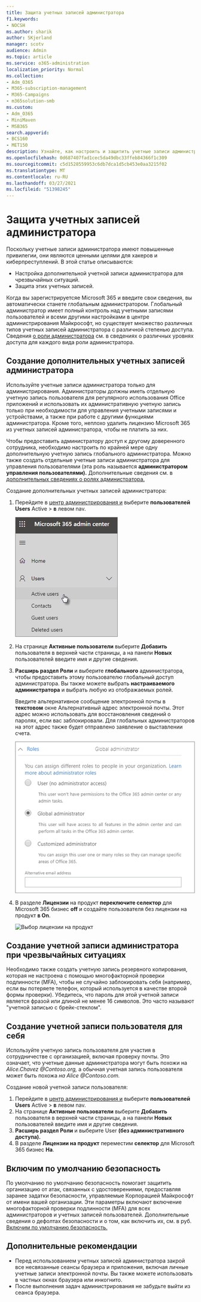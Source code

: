```yaml
---
title: Защита учетных записей администратора
f1.keywords:
- NOCSH
ms.author: sharik
author: SKjerland
manager: scotv
audience: Admin
ms.topic: article
ms.service: o365-administration
localization_priority: Normal
ms.collection:
- Adm_O365
- M365-subscription-management
- M365-Campaigns
- m365solution-smb
ms.custom:
- Adm_O365
- MiniMaven
- MSB365
search.appverid:
- BCS160
- MET150
description: Узнайте, как настроить и защитить учетные записи администратора.
ms.openlocfilehash: 0d687407fad1cec5da49dbc33ffeb84366f1c309
ms.sourcegitcommit: c5d1528559953c6db7dca1d5cb453e0aa3215f02
ms.translationtype: MT
ms.contentlocale: ru-RU
ms.lasthandoff: 03/27/2021
ms.locfileid: "51398245"
---
```

# <a name="protect-your-administrator-accounts"></a>Защита учетных записей администратора

Поскольку учетные записи администратора имеют повышенные привилегии, они являются ценными целями для хакеров и киберпреступлений. В этой статье описываются:

- Настройка дополнительной учетной записи администратора для чрезвычайных ситуаций.
- Защита этих учетных записей.

Когда вы зарегистрируетсяе Microsoft 365 и введите свои сведения, вы автоматически станете глобальным администратором. Глобальный администратор имеет полный контроль над учетными записями пользователей и всеми другими настройками в центре администрирования Майкрософт, но существует множество различных типов учетных записей администратора с различной степенью доступа. Сведения [о роли администратора](/office365/admin/add-users/about-admin-roles) см. в сведениях о различных уровнях доступа для каждого вида роли администратора.

## <a name="create-additional-admin-accounts"></a>Создание дополнительных учетных записей администратора

Используйте учетные записи администратора только для администрирования. Администраторы должны иметь отдельную учетную запись пользователя для регулярного использования Office приложений и использовать их административную учетную запись только при необходимости для управления учетными записями и устройствами, а также при работе с другими функциями администратора. Кроме того, неплохо удалить лицензию Microsoft 365 из учетных записей администратора, чтобы не платить за них.

Чтобы предоставить администратору доступ к другому доверенного сотрудника, необходимо настроить по крайней мере одну дополнительную учетную запись глобального администратора. Можно также создать отдельные учетные записи администратора для управления пользователями (эта роль называется **администратором управления пользователями).** Дополнительные сведения см. в [дополнительных сведениях о ролях администратора.](/office365/admin/add-users/about-admin-roles)

Создание дополнительных учетных записей администратора:

 1. Перейдите в <a href="https://go.microsoft.com/fwlink/p/?linkid=837890" target="_blank">центр администрирования и</a> выберите **пользователей Users** Active \> **в** левом nav.

    ![Выберите пользователей, а затем активных пользователей в левом nav](../media/Activeusers.png)

 2. На странице **Активные пользователи** выберите **Добавить** пользователя в верхней части страницы, а на панели **Новых** пользователей введите имя и другие сведения.
 3. **Расширь раздел Роли** и выберите **глобального** администратора, чтобы предоставить этому пользователю глобальный доступ администратора. Вы также можете выбрать **настраиваемого администратора** и выбрать любую из отображаемых ролей.

    Введите альтернативное сообщение электронной почты в **текстовом** окне Альтернативный адрес электронной почты. Этот адрес можно использовать для восстановления сведений о паролях, если вас заблокировали. Для глобальных администраторов на этот адрес также будет отправлено заявление о выставлении счета.

    ![Выбор роли администратора](../media/adminroles.png)

 4. В разделе **Лицензии** на продукт **переключите селектор** для  Microsoft 365 бизнес **off** и создайте пользователя без лицензии на продукт **в On**.

    ![Выбор лицензии на продукт](../media/productlicense.png)

## <a name="create-an-emergency-admin-account"></a>Создание учетной записи администратора при чрезвычайных ситуациях

Необходимо также создать учетную запись резервного копирования, которая не настроена с помощью многофакторной проверки подлинности (MFA), чтобы не случайно заблокировать себя (например, если вы потеряете телефон, который используется в качестве второй формы проверки). Убедитесь, что пароль для этой учетной записи является фразой или длиной не менее 16 символов. Это часто называют "учетной записью с брейк-стеклом".

## <a name="create-a-user-account-for-yourself"></a>Создание учетной записи пользователя для себя

Используйте учетную запись пользователя для участия в сотрудничестве с организацией, включая проверку почты. Это означает, что учетные данные администратора могут быть похожи на *Alice.Chavez <span></span> @Contoso.org,* а обычная учетная запись пользователя может быть похожа *на Alice <span></span> @Contoso.com.*

Создание новой учетной записи пользователя:

1. Перейдите в <a href="https://go.microsoft.com/fwlink/p/?linkid=837890" target="_blank">центр администрирования и</a> выберите **пользователей Users** Active \> **в** левом nav.
2. На странице **Активные пользователи** выберите **Добавить** пользователя в верхней части страницы, а на панели **Новых** пользователей введите имя и другие сведения.
3. **Расширь раздел Роли** и выберите User **(без административного доступа).**
4. В разделе **Лицензии на продукт** переместим **селектор** для Microsoft 365 бизнес **На**.

## <a name="turn-on-security-defaults"></a>Включим по умолчанию безопасность

По умолчанию по умолчанию безопасность помогает защитить организацию от атак, связанных с удостоверениями, предоставляя заранее задатки безопасности, управляемые Корпорацией Майкрософт от имени вашей организации. Эти параметры включают включение многофакторной проверки подлинности (MFA) для всех администраторов и учетных записей пользователей. Дополнительные сведения о дефолтах безопасности и о том, как включить их, см. в руб. [Включим по умолчанию безопасность.](m365-campaigns-conditional-access.md)

## <a name="additional-recommendations"></a>Дополнительные рекомендации

- Перед использованием учетных записей администратора закрой все несвязанные сеансы браузера и приложения, включая личные учетные записи электронной почты. Вы также можете использовать в частных окнах браузера или инкогнито.
- После выполнения задач администрирования не забудьте выйти из сеанса браузера.

